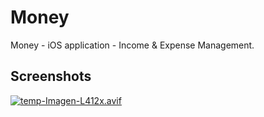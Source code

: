 # Money

Money - iOS application - Income & Expense Management.

## Screenshots

[![temp-Imagen-L412x.avif](https://i.postimg.cc/FsTfL50q/temp-Imagen-L412x.avif)](https://postimg.cc/gallery/wjW11rk)
